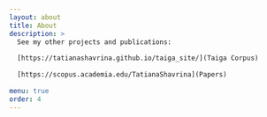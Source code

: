 ```yaml
---
layout: about
title: About
description: >
  See my other projects and publications:
  
  [https://tatianashavrina.github.io/taiga_site/](Taiga Corpus)
  
  [https://scopus.academia.edu/TatianaShavrina](Papers)
  
menu: true
order: 4
---
```

